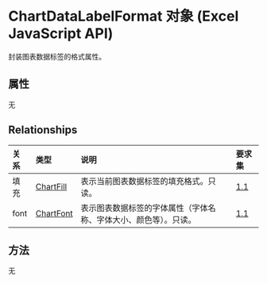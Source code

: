 # <a name="chartdatalabelformat-object-javascript-api-for-excel"></a>ChartDataLabelFormat 对象 (Excel JavaScript API)

封装图表数据标签的格式属性。

## <a name="properties"></a>属性

无

## <a name="relationships"></a>Relationships
| 关系 | 类型    |说明| 要求集|
|:---------------|:--------|:----------|:----|
|填充|[ChartFill](chartfill.md)|表示当前图表数据标签的填充格式。只读。|[1.1](../requirement-sets/excel-api-requirement-sets.md)|
|font|[ChartFont](chartfont.md)|表示图表数据标签的字体属性（字体名称、字体大小、颜色等）。只读。|[1.1](../requirement-sets/excel-api-requirement-sets.md)|

## <a name="methods"></a>方法
无

